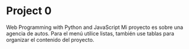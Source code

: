 # Project 0

Web Programming with Python and JavaScript
Mi proyecto es sobre una agencia de autos. Para el menú utilice listas, también use tablas para organizar el contenido del proyecto.   